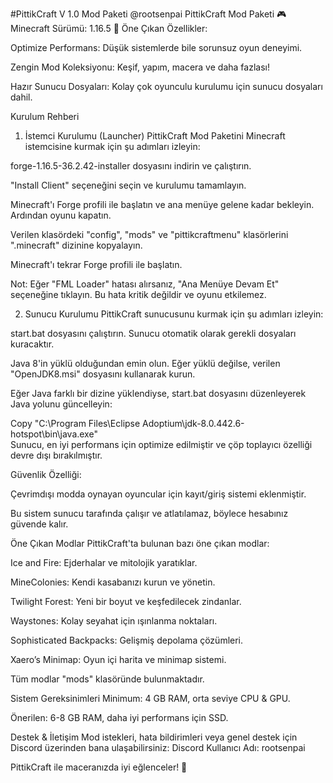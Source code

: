 #PittikCraft V 1.0 Mod Paketi @rootsenpai
PittikCraft Mod Paketi
🎮 Minecraft Sürümü: 1.16.5
🌟 Öne Çıkan Özellikler:

Optimize Performans: Düşük sistemlerde bile sorunsuz oyun deneyimi.

Zengin Mod Koleksiyonu: Keşif, yapım, macera ve daha fazlası!

Hazır Sunucu Dosyaları: Kolay çok oyunculu kurulumu için sunucu dosyaları dahil.

Kurulum Rehberi
1. İstemci Kurulumu (Launcher)
PittikCraft Mod Paketini Minecraft istemcisine kurmak için şu adımları izleyin:

forge-1.16.5-36.2.42-installer dosyasını indirin ve çalıştırın.

"Install Client" seçeneğini seçin ve kurulumu tamamlayın.

Minecraft'ı Forge profili ile başlatın ve ana menüye gelene kadar bekleyin. Ardından oyunu kapatın.

Verilen klasördeki "config", "mods" ve "pittikcraftmenu" klasörlerini ".minecraft" dizinine kopyalayın.

Minecraft'ı tekrar Forge profili ile başlatın.

Not: Eğer "FML Loader" hatası alırsanız, "Ana Menüye Devam Et" seçeneğine tıklayın. Bu hata kritik değildir ve oyunu etkilemez.

2. Sunucu Kurulumu
PittikCraft sunucusunu kurmak için şu adımları izleyin:

start.bat dosyasını çalıştırın. Sunucu otomatik olarak gerekli dosyaları kuracaktır.

Java 8'in yüklü olduğundan emin olun. Eğer yüklü değilse, verilen "OpenJDK8.msi" dosyasını kullanarak kurun.

Eğer Java farklı bir dizine yüklendiyse, start.bat dosyasını düzenleyerek Java yolunu güncelleyin:

Copy
"C:\Program Files\Eclipse Adoptium\jdk-8.0.442.6-hotspot\bin\java.exe"  
Sunucu, en iyi performans için optimize edilmiştir ve çöp toplayıcı özelliği devre dışı bırakılmıştır.

Güvenlik Özelliği:

Çevrimdışı modda oynayan oyuncular için kayıt/giriş sistemi eklenmiştir.

Bu sistem sunucu tarafında çalışır ve atlatılamaz, böylece hesabınız güvende kalır.

Öne Çıkan Modlar
PittikCraft'ta bulunan bazı öne çıkan modlar:

Ice and Fire: Ejderhalar ve mitolojik yaratıklar.

MineColonies: Kendi kasabanızı kurun ve yönetin.

Twilight Forest: Yeni bir boyut ve keşfedilecek zindanlar.

Waystones: Kolay seyahat için ışınlanma noktaları.

Sophisticated Backpacks: Gelişmiş depolama çözümleri.

Xaero’s Minimap: Oyun içi harita ve minimap sistemi.

Tüm modlar "mods" klasöründe bulunmaktadır.

Sistem Gereksinimleri
Minimum: 4 GB RAM, orta seviye CPU & GPU.

Önerilen: 6-8 GB RAM, daha iyi performans için SSD.

Destek & İletişim
Mod istekleri, hata bildirimleri veya genel destek için Discord üzerinden bana ulaşabilirsiniz:
Discord Kullanıcı Adı: rootsenpai

PittikCraft ile maceranızda iyi eğlenceler! 🚀
